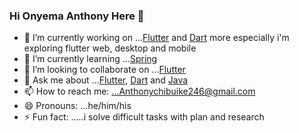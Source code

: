 ### Hi Onyema Anthony Here 👋



- 🔭 I’m currently working on ...[Flutter](https://flutter.dev/) and [Dart](https://dart.dev/) more especially i'm exploring flutter web, desktop and mobile
- 🌱 I’m currently learning ...[Spring](https://spring.io/)
- 👯 I’m looking to collaborate on ...[Flutter](https://flutter.dev/)
- 💬 Ask me about ...[Flutter](https://flutter.dev/), [Dart](https://dart.dev/) and [Java](https://www.java.com/en/)
- 📫 How to reach me: ...Anthonychibuike246@gmail.com
- 😄 Pronouns: ...he/him/his
- ⚡ Fun fact: .....i solve difficult tasks with plan and research 

